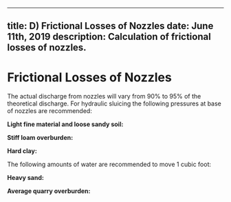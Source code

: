 -----
title:  D) Frictional Losses of Nozzles
date: June 11th, 2019
description: Calculation of frictional losses of nozzles. 
-----

# Frictional Losses of Nozzles

The actual discharge from nozzles will vary from
90% to 95% of the theoretical discharge.
For hydraulic sluicing the following pressures at
base of nozzles are recommended:


**Light fine material and loose sandy soil:** <units us = "50 to 75 psig" metric = "345 to 517 kPa"/>

**Stiff loam overburden:** <units us = "100 to 125 psig" metric = "690 to 862 kPa"/>

**Hard clay:** <units us = "150 to 200 psig" metric = "1034 to 1379 kPa"/>


The following amounts of water are recommended to move 1 cubic foot:

**Heavy sand:** <units us = "20 cubic feet of water" metric = "0.57 cubic meters of water"/>

**Average quarry overburden:** <units us = "8 to 10 cubic feet of water" metric = "0.23 to 0.28 cubic meters of water"/>

<units us = "For sprinkling golf courses it is reasonably safe to
figure 10 gallons per minute for each green with 35
PSIA at hose valve outlet and 25 gallons per minute
for each fairway with 35 PSIA at hose valve outlet.
The standard conditions are 100 feet of 3/4 inch
hose for greens sprinklers and 100 feet of 1 inch
hose for fairways sprinklers. Use gate valves with
a hose nipple at all outlets instead of the customary
hose faucets on account of the frictional losses in the
hose faucets." metric = "For sprinkling golf courses it is reasonably safe to
figure 2.27 cubic meters per hour for each green with 241
kPa at hose valve outlet and 5.68 cubic meters per hour
for each fairway with 241 kPa at hose valve outlet.
The standard conditions are 30.5 meters of 19.05 mm
hose for Greens sprinklers and 30.5 meters of 25.4 mm
hose for fairways sprinklers. Use gate valves with
a hose nipple at all outlets instead of the customary
hose faucets on account of the frictional losses in the
hose faucets."/>